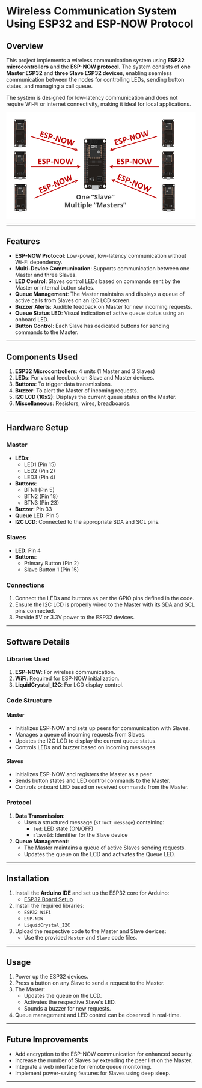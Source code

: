 # Wireless Communication System Using ESP32 and ESP-NOW Protocol

## Overview
This project implements a wireless communication system using **ESP32 microcontrollers** and the **ESP-NOW protocol**. The system consists of **one Master ESP32** and **three Slave ESP32 devices**, enabling seamless communication between the nodes for controlling LEDs, sending button states, and managing a call queue.

The system is designed for low-latency communication and does not require Wi-Fi or internet connectivity, making it ideal for local applications.

![image alt](https://github.com/atorab025/Wireless-Communication-ES_NOW/blob/9922be9e9907eef7e0eca7f7d23da9811e65320a/images/1.PNG)

---

## Features
- **ESP-NOW Protocol**: Low-power, low-latency communication without Wi-Fi dependency.
- **Multi-Device Communication**: Supports communication between one Master and three Slaves.
- **LED Control**: Slaves control LEDs based on commands sent by the Master or internal button states.
- **Queue Management**: The Master maintains and displays a queue of active calls from Slaves on an I2C LCD screen.
- **Buzzer Alerts**: Audible feedback on Master for new incoming requests.
- **Queue Status LED**: Visual indication of active queue status using an onboard LED.
- **Button Control**: Each Slave has dedicated buttons for sending commands to the Master.

---

## Components Used
1. **ESP32 Microcontrollers**: 4 units (1 Master and 3 Slaves)
2. **LEDs**: For visual feedback on Slave and Master devices.
3. **Buttons**: To trigger data transmissions.
4. **Buzzer**: To alert the Master of incoming requests.
5. **I2C LCD (16x2)**: Displays the current queue status on the Master.
6. **Miscellaneous**: Resistors, wires, breadboards.

---

## Hardware Setup
### Master
- **LEDs**:
  - LED1 (Pin 15)
  - LED2 (Pin 2)
  - LED3 (Pin 4)
- **Buttons**:
  - BTN1 (Pin 5)
  - BTN2 (Pin 18)
  - BTN3 (Pin 23)
- **Buzzer**: Pin 33
- **Queue LED**: Pin 5
- **I2C LCD**: Connected to the appropriate SDA and SCL pins.

### Slaves
- **LED**: Pin 4
- **Buttons**:
  - Primary Button (Pin 2)
  - Slave Button 1 (Pin 15)
  
### Connections
1. Connect the LEDs and buttons as per the GPIO pins defined in the code.
2. Ensure the I2C LCD is properly wired to the Master with its SDA and SCL pins connected.
3. Provide 5V or 3.3V power to the ESP32 devices.

---

## Software Details
### Libraries Used
1. **ESP-NOW**: For wireless communication.
2. **WiFi**: Required for ESP-NOW initialization.
3. **LiquidCrystal_I2C**: For LCD display control.

### Code Structure
#### Master
- Initializes ESP-NOW and sets up peers for communication with Slaves.
- Manages a queue of incoming requests from Slaves.
- Updates the I2C LCD to display the current queue status.
- Controls LEDs and buzzer based on incoming messages.

#### Slaves
- Initializes ESP-NOW and registers the Master as a peer.
- Sends button states and LED control commands to the Master.
- Controls onboard LED based on received commands from the Master.

### Protocol
1. **Data Transmission**: 
   - Uses a structured message (`struct_message`) containing:
     - `led`: LED state (ON/OFF)
     - `slaveId`: Identifier for the Slave device
2. **Queue Management**:
   - The Master maintains a queue of active Slaves sending requests.
   - Updates the queue on the LCD and activates the Queue LED.

---

## Installation
1. Install the **Arduino IDE** and set up the ESP32 core for Arduino:
   - [ESP32 Board Setup](https://github.com/espressif/arduino-esp32)
2. Install the required libraries:
   - `ESP32 WiFi`
   - `ESP-NOW`
   - `LiquidCrystal_I2C`
3. Upload the respective code to the Master and Slave devices:
   - Use the provided `Master` and `Slave` code files.

---

## Usage
1. Power up the ESP32 devices.
2. Press a button on any Slave to send a request to the Master.
3. The Master:
   - Updates the queue on the LCD.
   - Activates the respective Slave's LED.
   - Sounds a buzzer for new requests.
4. Queue management and LED control can be observed in real-time.

---

## Future Improvements
- Add encryption to the ESP-NOW communication for enhanced security.
- Increase the number of Slaves by extending the peer list on the Master.
- Integrate a web interface for remote queue monitoring.
- Implement power-saving features for Slaves using deep sleep.

---
